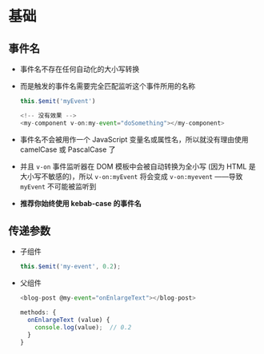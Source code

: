 # 基础

## 事件名

  - 事件名不存在任何自动化的大小写转换

  - 而是触发的事件名需要完全匹配监听这个事件所用的名称

    ```javascript
    this.$emit('myEvent')
    ```

    ```javascript
    <!-- 没有效果 -->
    <my-component v-on:my-event="doSomething"></my-component>
    ```

  - 事件名不会被用作一个 JavaScript 变量名或属性名，所以就没有理由使用 camelCase 或 PascalCase 了

  - 并且 `v-on` 事件监听器在 DOM 模板中会被自动转换为全小写 (因为 HTML 是大小写不敏感的)，所以 `v-on:myEvent` 将会变成 `v-on:myevent` ——导致 `myEvent` 不可能被监听到

  - **推荐你始终使用 kebab-case 的事件名**

## 传递参数

  - 子组件

    ```javascript
    this.$emit('my-event', 0.2);
    ```

  - 父组件

    ```javascript
    <blog-post @my-event="onEnlargeText"></blog-post>

    methods: {
      onEnlargeText (value) {
        console.log(value);  // 0.2
      }
    }
    ```
